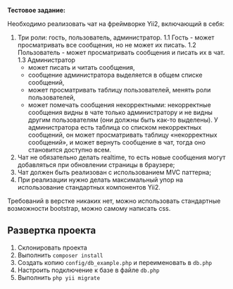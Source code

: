 **Тестовое задание:**

Необходимо реализовать чат на фреймворке Yii2, включающий в себя:
1. Три роли: гость, пользователь, администратор.
   1.1 Гость - может просматривать все сообщения, но не может их писать.
   1.2 Пользователь - может просматривать сообщения и писать их в чат.
   1.3 Администратор
   - может писать и читать сообщения,
   - сообщение администратора выделяется в общем списке сообщений,
   - может просматривать таблицу пользователей, менять роли пользователей,
   - может помечать сообщения некорректными: некорректные сообщения видны в чате только администратору и не видны другим пользователям (они должны быть как-то выделены). У администратора есть таблица со списком некорректных сообщений, он может просматривать таблицу «некорректных сообщений», и может вернуть сообщение в чат, тогда оно становится доступно всем.
2. Чат не обязательно делать realtime, то есть новые сообщения могут добавляться при обновлении страницы в браузере;
3. Чат должен быть реализован с использованием MVC паттерна;
4. При реализации нужно делать максимальный упор на использование стандартных компонентов Yii2.

Требований в верстке никаких нет, можно использовать стандартные возможности bootstrap, можно самому написать css.

## Развертка проекта
1. Склонировать проекта
2. Выполнить `composer install`
3. Создать копию `config/db_example.php` и переименовать в `db.php`
4. Настроить подключение к базе в файле `db.php`
5. Выполнить `php yii migrate`

